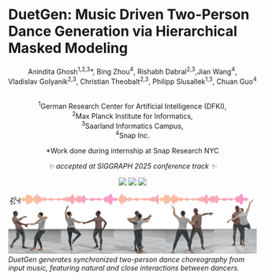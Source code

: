 # DuetGen: Music Driven Two-Person Dance Generation via Hierarchical Masked Modeling

<div align="center">
Anindita Ghosh<sup>1,2,3</sup>*, Bing Zhou<sup>4</sup>, Rishabh Dabral<sup>2,3</sup>,Jian Wang<sup>4</sup>, <br>
Vladislav Golyanik<sup>2,3</sup>, Christian Theobalt<sup>2,3</sup>,
Philipp Slusallek<sup>1,3</sup>, Chuan Guo<sup>4</sup><br> <br> 

<sup>1</sup>German Research Center for Artificial Intelligence (DFKI),  
<sup>2</sup>Max Planck Institute for Informatics,  
<sup>3</sup>Saarland Informatics Campus,  
<sup>4</sup>Snap Inc.

*Work done during internship at Snap Research NYC

<em> ✨ accepted at SIGGRAPH 2025 conference track ✨ </em>

</div>

<p align="center">
  <a href='https://arxiv.org/abs/your_paper_id'>
    <img src='https://img.shields.io/badge/Arxiv-Pdf-A42C25?style=flat&logo=arXiv&logoColor=white'></a>
  <a href='https://github.com/anindita127/DuetGen_codebase'>
    <img src='https://img.shields.io/badge/GitHub-Code-black?style=flat&logo=github&logoColor=white'></a>
  <a href='https://anindita127.github.io/DuetGen'>
    <img src='https://img.shields.io/badge/Project-Page-green?style=flat&logo=Google%20chrome&logoColor=white'></a>
</p>

![Teaser](assets/project_teaser.jpg)
*DuetGen generates synchronized two-person dance choreography from input music, featuring natural and close interactions between dancers.*
